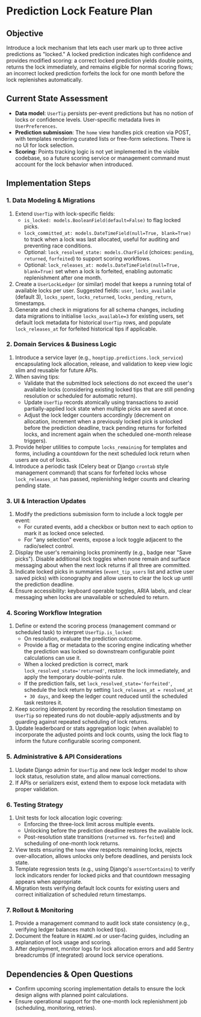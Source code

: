 # Prediction Lock Feature Plan

## Objective
Introduce a lock mechanism that lets each user mark up to three active predictions as "locked." A locked prediction indicates high confidence and provides modified scoring: a correct locked prediction yields double points, returns the lock immediately, and remains eligible for normal scoring flows; an incorrect locked prediction forfeits the lock for one month before the lock replenishes automatically.

## Current State Assessment
- **Data model**: `UserTip` persists per-event predictions but has no notion of locks or confidence levels. User-specific metadata lives in `UserPreferences`.
- **Prediction submission**: The `home` view handles pick creation via POST, with templates rendering curated lists or free-form selections. There is no UI for lock selection.
- **Scoring**: Points tracking logic is not yet implemented in the visible codebase, so a future scoring service or management command must account for the lock behavior when introduced.

## Implementation Steps

### 1. Data Modeling & Migrations
1. Extend `UserTip` with lock-specific fields:
   - `is_locked: models.BooleanField(default=False)` to flag locked picks.
   - `lock_committed_at: models.DateTimeField(null=True, blank=True)` to track when a lock was last allocated, useful for auditing and preventing race conditions.
   - Optional: `lock_resolved_state: models.CharField` (choices: `pending`, `returned`, `forfeited`) to support scoring workflows.
   - Optional: `lock_releases_at: models.DateTimeField(null=True, blank=True)` set when a lock is forfeited, enabling automatic replenishment after one month.
2. Create a `UserLockLedger` (or similar) model that keeps a running total of available locks per user. Suggested fields: `user`, `locks_available` (default 3), `locks_spent`, `locks_returned`, `locks_pending_return`, timestamps.
3. Generate and check in migrations for all schema changes, including data migrations to initialise `locks_available=3` for existing users, set default lock metadata for historical `UserTip` rows, and populate `lock_releases_at` for forfeited historical tips if applicable.

### 2. Domain Services & Business Logic
1. Introduce a service layer (e.g., `hooptipp.predictions.lock_service`) encapsulating lock allocation, release, and validation to keep view logic slim and reusable for future APIs.
2. When saving tips:
   - Validate that the submitted lock selections do not exceed the user's available locks (considering existing locked tips that are still pending resolution or scheduled for automatic return).
   - Update `UserTip` records atomically using transactions to avoid partially-applied lock state when multiple picks are saved at once.
   - Adjust the lock ledger counters accordingly (decrement on allocation, increment when a previously locked pick is unlocked before the prediction deadline, track pending returns for forfeited locks, and increment again when the scheduled one-month release triggers).
3. Provide helper utilities to compute `locks_remaining` for templates and forms, including a countdown for the next scheduled lock return when users are out of locks.
4. Introduce a periodic task (Celery beat or Django `crontab` style management command) that scans for forfeited locks whose `lock_releases_at` has passed, replenishing ledger counts and clearing pending state.

### 3. UI & Interaction Updates
1. Modify the predictions submission form to include a lock toggle per event:
   - For curated events, add a checkbox or button next to each option to mark it as locked once selected.
   - For "any selection" events, expose a lock toggle adjacent to the radio/select control.
2. Display the user's remaining locks prominently (e.g., badge near "Save picks"). Disable additional lock toggles when none remain and surface messaging about when the next lock returns if all three are committed.
3. Indicate locked picks in summaries (`event_tip_users` list and active user saved picks) with iconography and allow users to clear the lock up until the prediction deadline.
4. Ensure accessibility: keyboard operable toggles, ARIA labels, and clear messaging when locks are unavailable or scheduled to return.

### 4. Scoring Workflow Integration
1. Define or extend the scoring process (management command or scheduled task) to interpret `UserTip.is_locked`:
   - On resolution, evaluate the prediction outcome.
   - Provide a flag or metadata to the scoring engine indicating whether the prediction was locked so downstream configurable point calculations can use it.
   - When a locked prediction is correct, mark `lock_resolved_state='returned'`, restore the lock immediately, and apply the temporary double-points rule.
   - If the prediction fails, set `lock_resolved_state='forfeited'`, schedule the lock return by setting `lock_releases_at = resolved_at + 30 days`, and keep the ledger count reduced until the scheduled task restores it.
2. Keep scoring idempotent by recording the resolution timestamp on `UserTip` so repeated runs do not double-apply adjustments and by guarding against repeated scheduling of lock returns.
3. Update leaderboard or stats aggregation logic (when available) to incorporate the adjusted points and lock counts, using the lock flag to inform the future configurable scoring component.

### 5. Administrative & API Considerations
1. Update Django admin for `UserTip` and new lock ledger model to show lock status, resolution state, and allow manual corrections.
2. If APIs or serializers exist, extend them to expose lock metadata with proper validation.

### 6. Testing Strategy
1. Unit tests for lock allocation logic covering:
   - Enforcing the three-lock limit across multiple events.
   - Unlocking before the prediction deadline restores the available lock.
   - Post-resolution state transitions (`returned` vs. `forfeited`) and scheduling of one-month lock returns.
2. View tests ensuring the `home` view respects remaining locks, rejects over-allocation, allows unlocks only before deadlines, and persists lock state.
3. Template regression tests (e.g., using Django's `assertContains`) to verify lock indicators render for locked picks and that countdown messaging appears when appropriate.
4. Migration tests verifying default lock counts for existing users and correct initialization of scheduled return timestamps.

### 7. Rollout & Monitoring
1. Provide a management command to audit lock state consistency (e.g., verifying ledger balances match locked tips).
2. Document the feature in `README.md` or user-facing guides, including an explanation of lock usage and scoring.
3. After deployment, monitor logs for lock allocation errors and add Sentry breadcrumbs (if integrated) around lock service operations.

## Dependencies & Open Questions
- Confirm upcoming scoring implementation details to ensure the lock design aligns with planned point calculations.
- Ensure operational support for the one-month lock replenishment job (scheduling, monitoring, retries).
